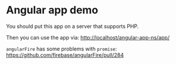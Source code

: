 Angular app demo
==========
You should put this app on a server that supports PHP.

Then you can use the app via: <http://localhost/angular-app-ns/app/>

`angularFire` has some problems with `promise`: <https://github.com/firebase/angularFire/pull/284>